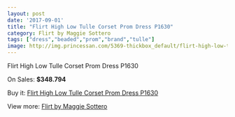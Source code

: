 ```yaml
---
layout: post
date: '2017-09-01'
title: "Flirt High Low Tulle Corset Prom Dress P1630"
category: Flirt by Maggie Sottero
tags: ["dress","beaded","prom","brand","tulle"]
image: http://img.princessan.com/5369-thickbox_default/flirt-high-low-tulle-corset-prom-dress-p1630.jpg
---
```

Flirt High Low Tulle Corset Prom Dress P1630

On Sales: **$348.794**
<a href="https://www.princessan.com/en/flirt-by-maggie-sottero/2485-flirt-high-low-tulle-corset-prom-dress-p1630.html"><amp-img layout="responsive" width="600" height="600" src="//img.princessan.com/5369-thickbox_default/flirt-high-low-tulle-corset-prom-dress-p1630.jpg" alt="Flirt High Low Tulle Corset Prom Dress P1630 0" /></a>
<a href="https://www.princessan.com/en/flirt-by-maggie-sottero/2485-flirt-high-low-tulle-corset-prom-dress-p1630.html"><amp-img layout="responsive" width="600" height="600" src="//img.princessan.com/5372-thickbox_default/flirt-high-low-tulle-corset-prom-dress-p1630.jpg" alt="Flirt High Low Tulle Corset Prom Dress P1630 1" /></a>
<a href="https://www.princessan.com/en/flirt-by-maggie-sottero/2485-flirt-high-low-tulle-corset-prom-dress-p1630.html"><amp-img layout="responsive" width="600" height="600" src="//img.princessan.com/5371-thickbox_default/flirt-high-low-tulle-corset-prom-dress-p1630.jpg" alt="Flirt High Low Tulle Corset Prom Dress P1630 2" /></a>
<a href="https://www.princessan.com/en/flirt-by-maggie-sottero/2485-flirt-high-low-tulle-corset-prom-dress-p1630.html"><amp-img layout="responsive" width="600" height="600" src="//img.princessan.com/5370-thickbox_default/flirt-high-low-tulle-corset-prom-dress-p1630.jpg" alt="Flirt High Low Tulle Corset Prom Dress P1630 3" /></a>

Buy it: [Flirt High Low Tulle Corset Prom Dress P1630](https://www.princessan.com/en/flirt-by-maggie-sottero/2485-flirt-high-low-tulle-corset-prom-dress-p1630.html "Flirt High Low Tulle Corset Prom Dress P1630")

View more: [Flirt by Maggie Sottero](https://www.princessan.com/en/20-flirt-by-maggie-sottero "Flirt by Maggie Sottero")